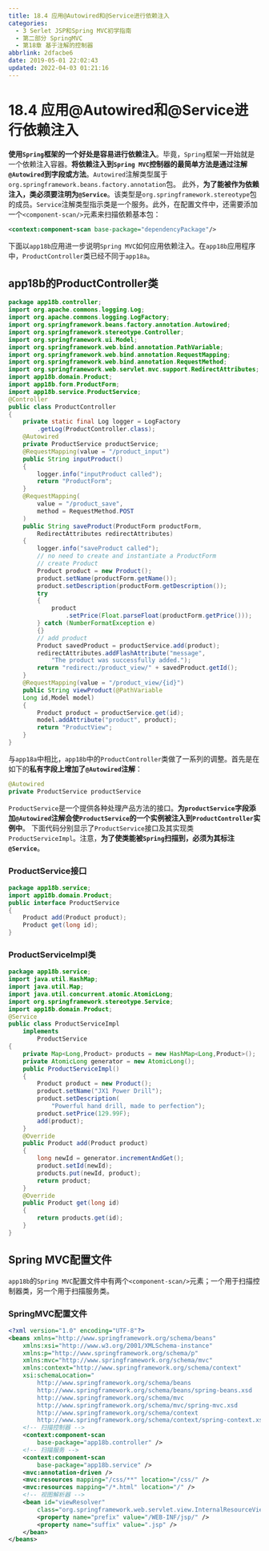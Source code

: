 ```yaml
---
title: 18.4 应用@Autowired和@Service进行依赖注入
categories: 
  - 3 Serlet JSP和Spring MVC初学指南
  - 第二部分 SpringMVC
  - 第18章 基于注解的控制器
abbrlink: 2dfacbe6
date: 2019-05-01 22:02:43
updated: 2022-04-03 01:21:16
---
```

# 18.4 应用@Autowired和@Service进行依赖注入 #
**使用`Spring`框架的一个好处是容易进行依赖注入**。毕竟，`Spring`框架一开始就是一个依赖注入容器。**将依赖注入到`Spring MVC`控制器的最简单方法是通过注解`@Autowired`到字段或方法**。`Autowired`注解类型属于`org.springframework.beans.factory.annotation`包。
此外，**为了能被作为依赖注入，类必须要注明为`@Service`**。该类型是`org.springframework.stereotype`包的成员。`Service`注解类型指示类是一个服务。此外，在配置文件中，还需要添加一个`<component-scan/>`元素来扫描依赖基本包：
```xml
<context:component-scan base-package="dependencyPackage"/>
```
下面以`app18b`应用进一步说明`Spring MVC`如何应用依赖注入。在`app18b`应用程序中，`ProductController`类已经不同于`app18a`。
## app18b的ProductController类 ##
```java
package app18b.controller;
import org.apache.commons.logging.Log;
import org.apache.commons.logging.LogFactory;
import org.springframework.beans.factory.annotation.Autowired;
import org.springframework.stereotype.Controller;
import org.springframework.ui.Model;
import org.springframework.web.bind.annotation.PathVariable;
import org.springframework.web.bind.annotation.RequestMapping;
import org.springframework.web.bind.annotation.RequestMethod;
import org.springframework.web.servlet.mvc.support.RedirectAttributes;
import app18b.domain.Product;
import app18b.form.ProductForm;
import app18b.service.ProductService;
@Controller
public class ProductController
{
    private static final Log logger = LogFactory
        .getLog(ProductController.class);
    @Autowired
    private ProductService productService;
    @RequestMapping(value = "/product_input")
    public String inputProduct()
    {
        logger.info("inputProduct called");
        return "ProductForm";
    }
    @RequestMapping(
        value = "/product_save",
        method = RequestMethod.POST
    )
    public String saveProduct(ProductForm productForm,
        RedirectAttributes redirectAttributes)
    {
        logger.info("saveProduct called");
        // no need to create and instantiate a ProductForm
        // create Product
        Product product = new Product();
        product.setName(productForm.getName());
        product.setDescription(productForm.getDescription());
        try
        {
            product
                .setPrice(Float.parseFloat(productForm.getPrice()));
        } catch (NumberFormatException e)
        {}
        // add product
        Product savedProduct = productService.add(product);
        redirectAttributes.addFlashAttribute("message",
            "The product was successfully added.");
        return "redirect:/product_view/" + savedProduct.getId();
    }
    @RequestMapping(value = "/product_view/{id}")
    public String viewProduct(@PathVariable
    Long id,Model model)
    {
        Product product = productService.get(id);
        model.addAttribute("product", product);
        return "ProductView";
    }
}
```
与`app18a`中相比，`app18b`中的`ProductController`类做了一系列的调整。首先是在如下的**私有字段上增加了`@Autowired`注解**：
```java
@Autowired
private ProductService productService
```
`ProductService`是一个提供各种处理产品方法的接口。**为`productService`字段添加`@Autowired`注解会使`ProductService`的一个实例被注入到`ProductController`实例中**。
下面代码分别显示了`ProductService`接口及其实现类`ProductServiceImpl`。注意，**为了使类能被`Spring`扫描到，必须为其标注`@Service`**。
### ProductService接口 ###
```java
package app18b.service;
import app18b.domain.Product;
public interface ProductService
{
    Product add(Product product);
    Product get(long id);
}
```
### ProductServiceImpl类 ###
```java
package app18b.service;
import java.util.HashMap;
import java.util.Map;
import java.util.concurrent.atomic.AtomicLong;
import org.springframework.stereotype.Service;
import app18b.domain.Product;
@Service
public class ProductServiceImpl
    implements
        ProductService
{
    private Map<Long,Product> products = new HashMap<Long,Product>();
    private AtomicLong generator = new AtomicLong();
    public ProductServiceImpl()
    {
        Product product = new Product();
        product.setName("JX1 Power Drill");
        product.setDescription(
            "Powerful hand drill, made to perfection");
        product.setPrice(129.99F);
        add(product);
    }
    @Override
    public Product add(Product product)
    {
        long newId = generator.incrementAndGet();
        product.setId(newId);
        products.put(newId, product);
        return product;
    }
    @Override
    public Product get(long id)
    {
        return products.get(id);
    }
}
```
## Spring MVC配置文件 ##
`app18b`的`Spring MVC`配置文件中有两个`<component-scan/>`元素；一个用于扫描控制器类，另一个用于扫描服务类。
### SpringMVC配置文件 ###
```xml
<?xml version="1.0" encoding="UTF-8"?>
<beans xmlns="http://www.springframework.org/schema/beans"
    xmlns:xsi="http://www.w3.org/2001/XMLSchema-instance"
    xmlns:p="http://www.springframework.org/schema/p"
    xmlns:mvc="http://www.springframework.org/schema/mvc"
    xmlns:context="http://www.springframework.org/schema/context"
    xsi:schemaLocation="
        http://www.springframework.org/schema/beans
        http://www.springframework.org/schema/beans/spring-beans.xsd
        http://www.springframework.org/schema/mvc
        http://www.springframework.org/schema/mvc/spring-mvc.xsd     
        http://www.springframework.org/schema/context
        http://www.springframework.org/schema/context/spring-context.xsd">
    <!-- 扫描控制器 -->
    <context:component-scan
        base-package="app18b.controller" />
    <!-- 扫描服务 -->
    <context:component-scan
        base-package="app18b.service" />
    <mvc:annotation-driven />
    <mvc:resources mapping="/css/**" location="/css/" />
    <mvc:resources mapping="/*.html" location="/" />
    <!-- 视图解析器 -->
    <bean id="viewResolver"
        class="org.springframework.web.servlet.view.InternalResourceViewResolver">
        <property name="prefix" value="/WEB-INF/jsp/" />
        <property name="suffix" value=".jsp" />
    </bean>
</beans>
```

